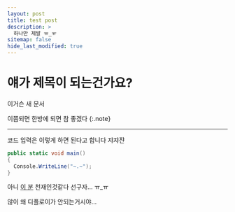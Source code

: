 ```yaml
---
layout: post
title: test post
description: >
  하나만 제발 ㅠ_ㅠ
sitemap: false
hide_last_modified: true
---
```


# 얘가 제목이 되는건가요?

이거슨 새 문서

이쯤되면 한방에 되면 참 좋겠다
{:.note}


-------------
코드 입력은 이렇게 하면 된다고 합니다 쟈쟈쟌
~~~cs
public static void main()
{
  Console.WriteLine("~.~");
}
~~~

아니 [이 분][preference] 천재인것같다 선구자... ㅠ_ㅠ  

않이 왜 디플로이가 안되는거시야...    


[preference]: https://haeeul.github.io/blog/git-github/2022-02-07-github_blog(4)/

